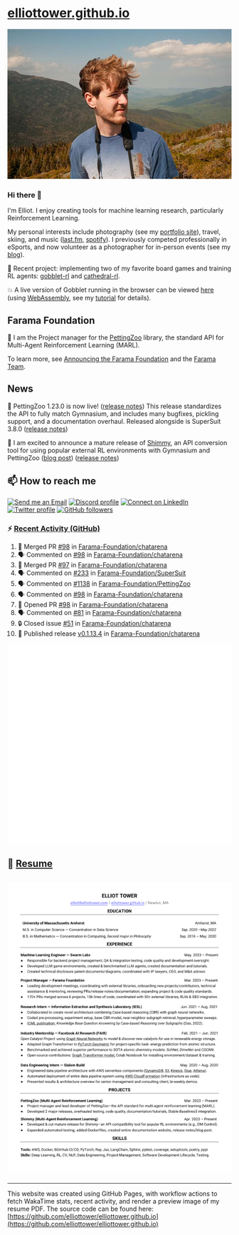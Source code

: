 # [elliottower.github.io](https://github.com/elliottower/elliottower.github.io)

[![A wild Elliot on Mt Washington](https://raw.githubusercontent.com/elliottower/elliottower.github.io/main/src/jpg/DSCF7539-600px.jpg?raw=true)](https://raw.githubusercontent.com/elliottower/elliottower.github.io/main/src/jpg/DSCF7539.jpg?raw=true)

### Hi there 👋

I'm Elliot. I enjoy creating tools for machine learning research, particularly Reinforcement Learning.

My personal interests include photography (see my [portfolio site](https://www.elliottower.com/)), travel, skiing, and music ([last.fm](https://www.last.fm/user/ajsdlfkwer), [spotify](https://open.spotify.com/user/12132818380)). I previously competed professionally in eSports, and now volunteer as a photographer for in-person events (see my [blog](https://www.elliottower.com/stories/?category=events)).

🤖 Recent project: implementing two of my favorite board games and training RL agents: [gobblet-rl](https://github.com/elliottower/gobblet-rl) and [cathedral-rl](https://github.com/elliottower/cathedral-rl). 

💥 A live version of Gobblet running in the browser can be viewed [here](https://elliottower.github.io/gobblet-rl/) (using [WebAssembly](https://webassembly.org/), see my [tutorial](https://github.com/elliottower/gobblet-rl/blob/main/tutorials/WebAssembly/web_assembly.md) for details).

## Farama Foundation

🚀 I am the Project manager for the [PettingZoo](https://github.com/Farama-Foundation/PettingZoo) library, the standard API for Multi-Agent Reinforcement Learning (MARL). 

To learn more, see [Announcing the Farama Foundation](https://farama.org/Announcing-The-Farama-Foundation) and the [Farama Team](https://farama.org/team).

## News

🎉 PettingZoo 1.23.0 is now live! ([release notes](https://github.com/Farama-Foundation/PettingZoo/releases/tag/1.23.0)) This release standardizes the API to fully match Gymnasium, and includes many bugfixes, pickling support, and a documentation overhaul. Released alongside is SuperSuit 3.8.0 ([release notes](https://github.com/Farama-Foundation/SuperSuit/releases/tag/3.8.0)) 

<!-- ![GitHub Release Date](https://img.shields.io/github/release-date/Farama-Foundation/PettingZoo) -->

🎉 I am excited to announce a mature release of [Shimmy](https://github.com/Farama-Foundation/Shimmy), an API conversion tool for using popular external RL environments with Gymnasium and PettingZoo ([blog post](https://farama.org/Announcing-Shimmy)) ([release notes](https://github.com/Farama-Foundation/Shimmy/releases/tag/v1.0.0)) 

## 📫 How to reach me

 [![Send me an Email](https://img.shields.io/badge/email-elliot%40elliottower.com-blue)](mailto:elliot@elliottower.com)
 [![Discord profile](https://img.shields.io/badge/Discord-7289DA?style=flat&logo=discord&logoColor=white)](https://discord.com/users/83091537923145728)
 [![Connect on LinkedIn](https://img.shields.io/badge/--linkedin?label=LinkedIn&logo=LinkedIn&style=social)](https://www.linkedin.com/in/elliot-tower)
 [![Twitter profile](https://img.shields.io/twitter/follow/elliottower?style=social)](https://twitter.com/ElliotTower/)
 [![GitHub followers](https://img.shields.io/github/followers/elliottower?style=social)](https://github.com/elliottower/)

### ⚡ [Recent Activity (GitHub)](https://github.com/elliottower)

<!--START_SECTION:activity-->
1. 🎉 Merged PR [#98](https://github.com/Farama-Foundation/chatarena/pull/98) in [Farama-Foundation/chatarena](https://github.com/Farama-Foundation/chatarena)
2. 🗣 Commented on [#98](https://github.com/Farama-Foundation/chatarena/pull/98#issuecomment-1823562544) in [Farama-Foundation/chatarena](https://github.com/Farama-Foundation/chatarena)
3. 🎉 Merged PR [#97](https://github.com/Farama-Foundation/chatarena/pull/97) in [Farama-Foundation/chatarena](https://github.com/Farama-Foundation/chatarena)
4. 🗣 Commented on [#233](https://github.com/Farama-Foundation/SuperSuit/pull/233#issuecomment-1823471878) in [Farama-Foundation/SuperSuit](https://github.com/Farama-Foundation/SuperSuit)
5. 🗣 Commented on [#1138](https://github.com/Farama-Foundation/PettingZoo/issues/1138#issuecomment-1822976924) in [Farama-Foundation/PettingZoo](https://github.com/Farama-Foundation/PettingZoo)
6. 🗣 Commented on [#98](https://github.com/Farama-Foundation/chatarena/pull/98#issuecomment-1821908635) in [Farama-Foundation/chatarena](https://github.com/Farama-Foundation/chatarena)
7. 💪 Opened PR [#98](https://github.com/Farama-Foundation/chatarena/pull/98) in [Farama-Foundation/chatarena](https://github.com/Farama-Foundation/chatarena)
8. 🗣 Commented on [#81](https://github.com/Farama-Foundation/chatarena/issues/81#issuecomment-1821493199) in [Farama-Foundation/chatarena](https://github.com/Farama-Foundation/chatarena)
9. 🔒 Closed issue [#51](https://github.com/Farama-Foundation/chatarena/issues/51) in [Farama-Foundation/chatarena](https://github.com/Farama-Foundation/chatarena)
10. 🚀 Published release [v0.1.13.4](https://github.com/Farama-Foundation/chatarena/releases/tag/v0.1.13.4) in [Farama-Foundation/chatarena](https://github.com/Farama-Foundation/chatarena)
<!--END_SECTION:activity-->


<picture>
  <a href="https://metrics.lecoq.io/insights?user=elliottower">
   <img src="/github-metrics.svg" alt="Metrics">
  </a>
</picture>

## 📄 [Resume](https://elliottower.github.io/src/pdf/resume.pdf)

<!-- PDF-TO-MARKDOWN:START -->
![Page 1](src/png/page1.png "Page 1")
---
<!-- PDF-TO-MARKDOWN:END -->

----

This website was created using GitHub Pages, with workflow actions to fetch WakaTime stats, recent activity, and render a preview image of my resume PDF. The source code can be found here: [https://github.com/elliottower/elliottower.github.io](https://github.com/elliottower/elliottower.github.io)
